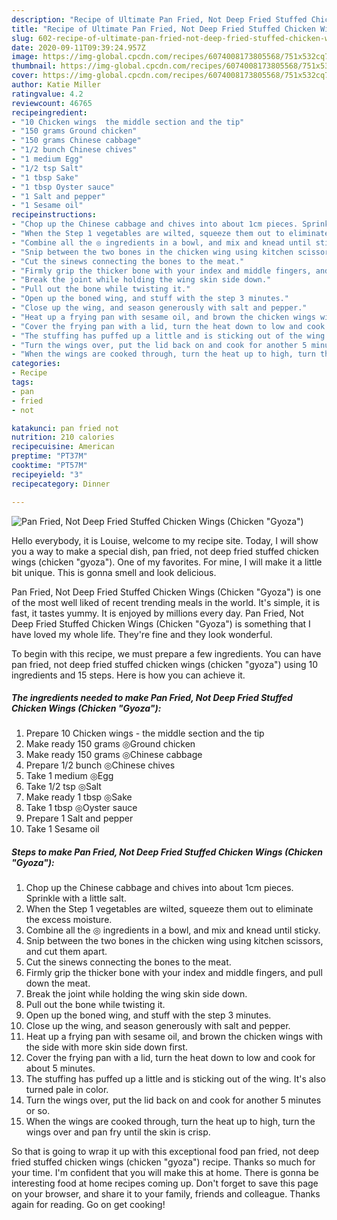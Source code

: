```yaml
---
description: "Recipe of Ultimate Pan Fried, Not Deep Fried Stuffed Chicken Wings (Chicken &amp;#34;Gyoza&amp;#34;)"
title: "Recipe of Ultimate Pan Fried, Not Deep Fried Stuffed Chicken Wings (Chicken &amp;#34;Gyoza&amp;#34;)"
slug: 602-recipe-of-ultimate-pan-fried-not-deep-fried-stuffed-chicken-wings-chicken-and-34-gyoza-and-34
date: 2020-09-11T09:39:24.957Z
image: https://img-global.cpcdn.com/recipes/6074008173805568/751x532cq70/pan-fried-not-deep-fried-stuffed-chicken-wings-chicken-gyoza-recipe-main-photo.jpg
thumbnail: https://img-global.cpcdn.com/recipes/6074008173805568/751x532cq70/pan-fried-not-deep-fried-stuffed-chicken-wings-chicken-gyoza-recipe-main-photo.jpg
cover: https://img-global.cpcdn.com/recipes/6074008173805568/751x532cq70/pan-fried-not-deep-fried-stuffed-chicken-wings-chicken-gyoza-recipe-main-photo.jpg
author: Katie Miller
ratingvalue: 4.2
reviewcount: 46765
recipeingredient:
- "10 Chicken wings  the middle section and the tip"
- "150 grams Ground chicken"
- "150 grams Chinese cabbage"
- "1/2 bunch Chinese chives"
- "1 medium Egg"
- "1/2 tsp Salt"
- "1 tbsp Sake"
- "1 tbsp Oyster sauce"
- "1 Salt and pepper"
- "1 Sesame oil"
recipeinstructions:
- "Chop up the Chinese cabbage and chives into about 1cm pieces. Sprinkle with a little salt."
- "When the Step 1 vegetables are wilted, squeeze them out to eliminate the excess moisture."
- "Combine all the ◎ ingredients in a bowl, and mix and knead until sticky."
- "Snip between the two bones in the chicken wing using kitchen scissors, and cut them apart."
- "Cut the sinews connecting the bones to the meat."
- "Firmly grip the thicker bone with your index and middle fingers, and pull down the meat."
- "Break the joint while holding the wing skin side down."
- "Pull out the bone while twisting it."
- "Open up the boned wing, and stuff with the step 3 minutes."
- "Close up the wing, and season generously with salt and pepper."
- "Heat up a frying pan with sesame oil, and brown the chicken wings with the side with more skin side down first."
- "Cover the frying pan with a lid, turn the heat down to low and cook for about 5 minutes."
- "The stuffing has puffed up a little and is sticking out of the wing. It&#39;s also turned pale in color."
- "Turn the wings over, put the lid back on and cook for another 5 minutes or so."
- "When the wings are cooked through, turn the heat up to high, turn the wings over and pan fry until the skin is crisp."
categories:
- Recipe
tags:
- pan
- fried
- not

katakunci: pan fried not 
nutrition: 210 calories
recipecuisine: American
preptime: "PT37M"
cooktime: "PT57M"
recipeyield: "3"
recipecategory: Dinner

---
```



![Pan Fried, Not Deep Fried Stuffed Chicken Wings (Chicken &#34;Gyoza&#34;)](https://img-global.cpcdn.com/recipes/6074008173805568/751x532cq70/pan-fried-not-deep-fried-stuffed-chicken-wings-chicken-gyoza-recipe-main-photo.jpg)

Hello everybody, it is Louise, welcome to my recipe site. Today, I will show you a way to make a special dish, pan fried, not deep fried stuffed chicken wings (chicken &#34;gyoza&#34;). One of my favorites. For mine, I will make it a little bit unique. This is gonna smell and look delicious.



Pan Fried, Not Deep Fried Stuffed Chicken Wings (Chicken &#34;Gyoza&#34;) is one of the most well liked of recent trending meals in the world. It's simple, it is fast, it tastes yummy. It is enjoyed by millions every day. Pan Fried, Not Deep Fried Stuffed Chicken Wings (Chicken &#34;Gyoza&#34;) is something that I have loved my whole life. They're fine and they look wonderful.


To begin with this recipe, we must prepare a few ingredients. You can have pan fried, not deep fried stuffed chicken wings (chicken &#34;gyoza&#34;) using 10 ingredients and 15 steps. Here is how you can achieve it.

<!--inarticleads1-->

##### The ingredients needed to make Pan Fried, Not Deep Fried Stuffed Chicken Wings (Chicken &#34;Gyoza&#34;):

1. Prepare 10 Chicken wings - the middle section and the tip
1. Make ready 150 grams ◎Ground chicken
1. Make ready 150 grams ◎Chinese cabbage
1. Prepare 1/2 bunch ◎Chinese chives
1. Take 1 medium ◎Egg
1. Take 1/2 tsp ◎Salt
1. Make ready 1 tbsp ◎Sake
1. Take 1 tbsp ◎Oyster sauce
1. Prepare 1 Salt and pepper
1. Take 1 Sesame oil




<!--inarticleads2-->

##### Steps to make Pan Fried, Not Deep Fried Stuffed Chicken Wings (Chicken &#34;Gyoza&#34;):

1. Chop up the Chinese cabbage and chives into about 1cm pieces. Sprinkle with a little salt.
1. When the Step 1 vegetables are wilted, squeeze them out to eliminate the excess moisture.
1. Combine all the ◎ ingredients in a bowl, and mix and knead until sticky.
1. Snip between the two bones in the chicken wing using kitchen scissors, and cut them apart.
1. Cut the sinews connecting the bones to the meat.
1. Firmly grip the thicker bone with your index and middle fingers, and pull down the meat.
1. Break the joint while holding the wing skin side down.
1. Pull out the bone while twisting it.
1. Open up the boned wing, and stuff with the step 3 minutes.
1. Close up the wing, and season generously with salt and pepper.
1. Heat up a frying pan with sesame oil, and brown the chicken wings with the side with more skin side down first.
1. Cover the frying pan with a lid, turn the heat down to low and cook for about 5 minutes.
1. The stuffing has puffed up a little and is sticking out of the wing. It&#39;s also turned pale in color.
1. Turn the wings over, put the lid back on and cook for another 5 minutes or so.
1. When the wings are cooked through, turn the heat up to high, turn the wings over and pan fry until the skin is crisp.




So that is going to wrap it up with this exceptional food pan fried, not deep fried stuffed chicken wings (chicken &#34;gyoza&#34;) recipe. Thanks so much for your time. I'm confident that you will make this at home. There is gonna be interesting food at home recipes coming up. Don't forget to save this page on your browser, and share it to your family, friends and colleague. Thanks again for reading. Go on get cooking!
